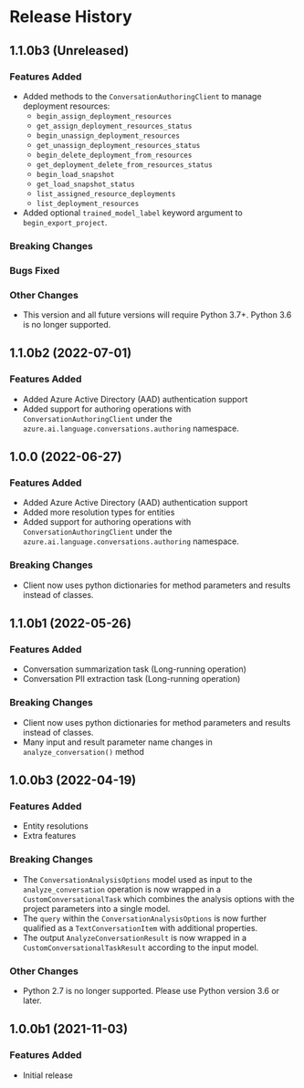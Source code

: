 # Release History

## 1.1.0b3 (Unreleased)

### Features Added
- Added methods to the `ConversationAuthoringClient` to manage deployment resources:
  - `begin_assign_deployment_resources`
  - `get_assign_deployment_resources_status`
  - `begin_unassign_deployment_resources`
  - `get_unassign_deployment_resources_status`
  - `begin_delete_deployment_from_resources`
  - `get_deployment_delete_from_resources_status`
  - `begin_load_snapshot`
  - `get_load_snapshot_status`
  - `list_assigned_resource_deployments`
  - `list_deployment_resources`
- Added optional `trained_model_label` keyword argument to `begin_export_project`.

### Breaking Changes

### Bugs Fixed

### Other Changes
* This version and all future versions will require Python 3.7+. Python 3.6 is no longer supported.

## 1.1.0b2 (2022-07-01)

### Features Added
* Added Azure Active Directory (AAD) authentication support
* Added support for authoring operations with `ConversationAuthoringClient` under the `azure.ai.language.conversations.authoring` namespace.

## 1.0.0 (2022-06-27)

### Features Added
* Added Azure Active Directory (AAD) authentication support
* Added more resolution types for entities
* Added support for authoring operations with `ConversationAuthoringClient` under the `azure.ai.language.conversations.authoring` namespace.

### Breaking Changes
* Client now uses python dictionaries for method parameters and results instead of classes.

## 1.1.0b1 (2022-05-26)

### Features Added
* Conversation summarization task (Long-running operation)
* Conversation PII extraction task (Long-running operation)

### Breaking Changes
* Client now uses python dictionaries for method parameters and results instead of classes.
* Many input and result parameter name changes in `analyze_conversation()` method

## 1.0.0b3 (2022-04-19)

### Features Added
* Entity resolutions
* Extra features

### Breaking Changes
* The `ConversationAnalysisOptions` model used as input to the `analyze_conversation` operation is now wrapped in a `CustomConversationalTask` which combines the analysis options with the project parameters into a single model.
* The `query` within the `ConversationAnalysisOptions` is now further qualified as a `TextConversationItem` with additional properties.
* The output `AnalyzeConversationResult` is now wrapped in a `CustomConversationalTaskResult` according to the input model.

### Other Changes
* Python 2.7 is no longer supported. Please use Python version 3.6 or later.

## 1.0.0b1 (2021-11-03)

### Features Added
* Initial release
